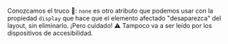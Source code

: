 Conozcamos el truco :tophat:: `none` es otro atributo que podemos usar con la propiedad `display` que hace que el elemento afectado "desaparezca" del layout, sin eliminarlo. ¡Pero cuidado! :warning: Tampoco va a ser leído por los dispositivos de accesibilidad.